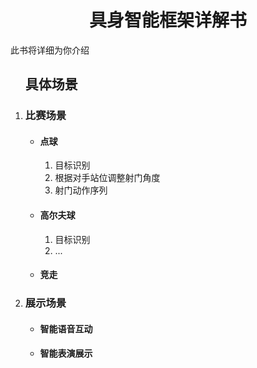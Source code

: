 <center><h1>具身智能框架详解书</h1></center>
<div>此书将详细为你介绍</div>
<table>
  <ol><h2>具体场景</h2>
    <li>
      <h3>比赛场景</h3>
        <ul>
          <li><h4>点球</h4></li>
            <ol>
              <li>目标识别</li>
              <li>根据对手站位调整射门角度</li>
              <li>射门动作序列</li>
            </ol>
          <li><h4>高尔夫球</h4></li>
            <ol>
              <li>目标识别</li>
              <li>...</li>
            </ol>
          <li><h4>竞走</h4></li>
        </ul>
    </li>
    <li>
      <h3>展示场景</h3>
        <ul>
          <li><h4>智能语音互动</h4></li>
          <li><h4>智能表演展示</h4></li>
        </ul>
    </li>
  </ol>
</table>
